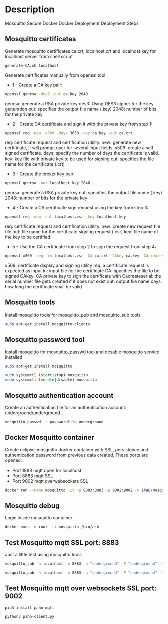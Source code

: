 # Description
Mosquitto Secure Docker Docker Deployment Deployment Steps

## Mosquitto certificates
Generate mosquitto certificates ca.crt, localhost.crt and localhost.key for localhost server from shell script

```sh
generate-CA.sh localhost
```

Generate certificates manually from openssl tool
- 1 - Create a CA key pair:
```sh
openssl genrsa -des3 -out ca.key 2048
```
genrsa: generate a RSA private key
des3: Using DES3 cipher for the key generation
out: specifies the output file name (.key)
2048: number of bits for the private key

- 2 - Create CA certificate and sign it with the private key from step 1:
```sh
openssl req -new -x509 -days 3650 -key ca.key -out ca.crt
```

req: certificate request and certification utility.
new: generate new certificate, it will prompt user for several input fields.
x509: create a self signed certificate.
days: specify the number of days the certificate is valid.
key: key file with private key to be used for signing
out: specifies the file name for the certificate (.crt)

- 3 - Create the broker key pair:
```sh
openssl genrsa -out localhost.key 2048
```

genrsa: generate a RSA private key
out: specifies the output file name (.key)
2048: number of bits for the private key

- 4 - Create a CA certificate sign request using the key from step 3:
```sh
openssl req -new -out localhost.csr -key localhost.key
```

req: certificate request and certification utility.
new: create new request file file
out: file name for the certificate signing request (.csr)
key: file name of the key to be certified.

- 5 - Use the CA certificate from step 2 to sign the request from step 4:
```sh
openssl x509 -req -in localhost.csr -CA ca.crt -CAkey ca.key -CAcreateserial -out localhost.crt -days 3650
```

x509: certificate display and signing utility
req: a certificate request is expected as input
in: input file for the certificate
CA: specifies the file to be signed
CAkey: CA private key to sign the certificate with
Cacreateserial: the serial number file gets created if it does not exist
out: output file name
days: how long the certificate shall be valid

## Mosquitto tools
Install mosquitto tools for mosquitto_pub and mosquitto_sub tools
```sh
sudo apt-get install mosquitto-clients
```

## Mosquitto password tool
Install mosquitto for mosquitto_passwd tool and desable mosquitto service installed

```sh
sudo apt-get install mosquitto

sudo systemctl (start|stop) mosquitto
sudo systemctl (enable|disable) mosquitto
```

## Mosquitto authentication account
Create an authentication file for an authentication account: underground/underground

```sh
mosquitto_passwd -c passwordfile underground
```

## Docker Mosquitto container
Create eclipse-mosquitto docker container with SSL, persistence and authentication password from previous data created. These ports are opened:

- Port 1883 mqtt open for localhost
- Port 8883 mqtt SSL
- Port 9002 mqtt overwebsockets SSL

```sh
docker run --name mosquitto -it -p 8883:8883 -p 9002:9002 -v $PWD/mosquitto.conf:/mosquitto/config/mosquitto.conf -v $PWD/certs/ca.crt:/mosquitto/certs/ca.crt -v $PWD/certs/localhost.crt:/mosquitto/certs/localhost.crt -v $PWD/certs/localhost.key:/mosquitto/certs/localhost.key -v $PWD/password_file:/mosquitto/config/password_file eclipse-mosquitto
```

## Mosquitto debug
Login inside mosquitto container

```sh
docker exec -u root -ti mosquitto /bin/ash
```

## Test Mosquitto mqtt SSL port: 8883
Just a little test using mosquitto tools

```sh
mosquitto_sub -h localhost -p 8883 -u "underground" -P "underground" -t test -d --cafile certs/ca.crt --insecure

mosquitto_pub -h localhost -p 8883 -u "underground" -P "underground" -t test -m 'Hello SSL Mosquitto' -d --cafile certs/ca.crt --insecure
```

## Test Mosquitto mqtt over websockets SSL port: 9002
```sh
pip3 install paho-mqtt

python3 paho-client.py
```
